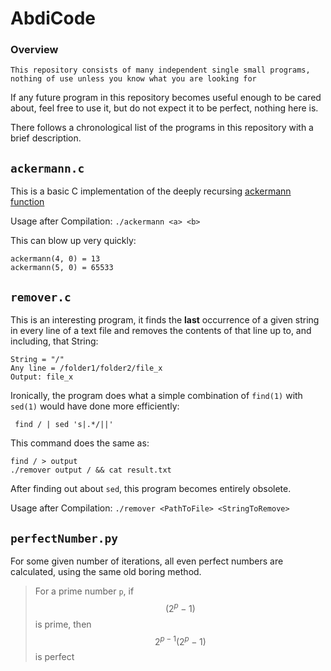 # AbdiCode
### Overview
`This repository consists of many independent single small programs, nothing of use unless you know what you are looking for`

If any future program in this repository becomes useful enough to be cared about, feel free to use it, but do not expect it to be perfect, nothing here is.

There follows a chronological list of the programs in this repository with a brief description.

## `ackermann.c`
This is a basic C implementation of the deeply recursing 
[ackermann function](https://en.wikipedia.org/wiki/Ackermann_function)

Usage after Compilation: 
`./ackermann <a> <b>`
    
This can blow up very quickly:

    ackermann(4, 0) = 13
    ackermann(5, 0) = 65533

## `remover.c`
This is an interesting program, it finds the **last** occurrence of a given string in every line of a text file and removes the contents of that line up to, and including, that String:

    String = "/"
    Any line = /folder1/folder2/file_x
    Output: file_x

Ironically, the program does what a simple combination of `find(1)` with `sed(1)` would have done more efficiently: 

` find / | sed 's|.*/||'`

This command does the same as:

`find / > output`\
`./remover output / && cat result.txt`

After finding out about `sed`, this program becomes entirely obsolete.

Usage after Compilation: `./remover <PathToFile> <StringToRemove>`

## `perfectNumber.py`
For some given number of iterations, all even perfect numbers are calculated, using the same old boring method.
> For a prime number `p`, if $$(2^p-1)$$ is prime, then $$2^{p-1}(2^p-1)$$ is perfect
